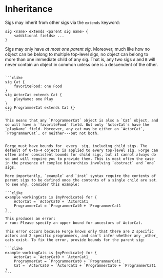 # Inheritance

Sigs may inherit from other sigs via the `extends` keyword:

```clike
sig <name> extends <parent sig name> {
    <additional fields> ...
}
```

Sigs may only have _at most one parent sig_. Moreover, much like how no object can be belong to multiple top-level sigs, no object can belong to more than one immediate child of any sig. That is, any two sigs `A` and `B` will never contain an object in common unless one is a descendent of the other. 

~~~admonish example title="Different kinds of cat"

```clike
sig Cat {
    favoriteFood: one Food
}
sig ActorCat extends Cat {
    playName: one Play
}
sig ProgrammerCat extends Cat {}
```

This means that any `ProgrammerCat` object is also a `Cat` object, and so will have a `favoriteFood` field. But only `ActorCat`s have the `playName` field. Moreover, any cat may be either an `ActorCat`, `ProgrammerCat`, or neither---but not both.
~~~

~~~admonish warning title="Inheritance and Bounds"

Forge must have bounds for _every_ sig, including child sigs. The default of 0-to-4 objects is applied to every top-level sig. Forge can often infer consistent bounds for child sigs, but it cannot always do so and will require you to provide them. This is most often the case in the presence of complex hierarchies involving `abstract` and `one` sigs. 

More importantly, `example` and `inst` syntax require the contents of parent sigs to be defined once the contents of a single child are set. To see why, consider this example:

```clike
example workingCats is {myPredicate} for {
    ActorCat = `ActorCat0 + `ActorCat1
    ProgrammerCat = `ProgrammerCat0 + `ProgrammerCat1
}
```
This produces an error: 
> run: Please specify an upper bound for ancestors of ActorCat.

This error occurs because Forge knows only that there are 2 specific actors and 2 specific programmers, and can't infer whether any _other_ cats exist. To fix the error, provide bounds for the parent sig:

```clike
example workingCats is {myPredicate} for {    
    ActorCat = `ActorCat0 + `ActorCat1
    ProgrammerCat = `ProgrammerCat0 + `ProgrammerCat1
    Cat = `ActorCat0 + `ActorCat1 + `ProgrammerCat0 + `ProgrammerCat1
}
```

~~~


